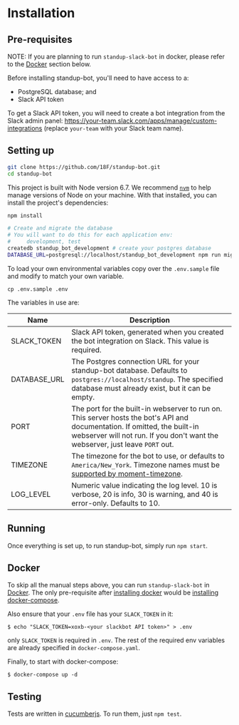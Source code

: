 # Installation

## Pre-requisites

NOTE: If you are planning to run `standup-slack-bot`  in docker, please refer to the [Docker](#docker) section below.

Before installing standup-bot, you'll need to have access to a:

- PostgreSQL database; and
- Slack API token

To get a Slack API token, you will need to create a bot integration from the Slack admin panel: <https://your-team.slack.com/apps/manage/custom-integrations> (replace `your-team` with your Slack team name).

## Setting up

```bash
git clone https://github.com/18F/standup-bot.git
cd standup-bot
```

This project is built with Node version 6.7. We recommend [`nvm`](https://github.com/creationix/nvm) to help manage versions of Node on your machine. With that installed, you can install the project's dependencies:

```bash
npm install

# Create and migrate the database
# You will want to do this for each application env:
#     development, test
createdb standup_bot_development # create your postgres database
DATABASE_URL=postgresql://localhost/standup_bot_development npm run migrate
```

To load your own environmental variables copy over the `.env.sample`
file and modify to match your own variable.

    cp .env.sample .env

The variables in use are:

Name         | Description
------------ | -------------------------------------------------------------------------------------------------------------------------------------------------------------------------------------------------------------
SLACK_TOKEN  | Slack API token, generated when you created the bot integration on Slack.  This value is required.
DATABASE_URL | The Postgres connection URL for your standup-bot database.  Defaults to `postgres://localhost/standup`.  The specified database must already exist, but it can be empty.
PORT         | The port for the built-in webserver to run on.  This server hosts the bot's API and documentation.  If omitted, the built-in webserver will not run.  If you don't want the webserver, just leave `PORT` out.
TIMEZONE     | The timezone for the bot to use, or defaults to `America/New_York`.  Timezone names must be [supported by moment-timezone](http://momentjs.com/timezone/docs/#/data-loading/getting-zone-names/).
LOG_LEVEL    | Numeric value indicating the log level.  10 is verbose, 20 is info, 30 is warning, and 40 is error-only.  Defaults to 10.

## Running

Once everything is set up, to run standup-bot, simply run `npm start`.

## Docker

To skip all the manual steps above, you can run `standup-slack-bot` in [Docker](https://www.docker.com). The only pre-requisite after [installing docker](https://docs.docker.com/engine/installation/) would be [installing docker-compose](https://docs.docker.com/compose/install/).

Also ensure that your `.env` file has your `SLACK_TOKEN` in it:

    $ echo "SLACK_TOKEN=xoxb-<your slackbot API token>" > .env

only `SLACK_TOKEN` is required in `.env`. The rest of the required env variables are already specified in `docker-compose.yaml`.

Finally, to start with docker-compose:

    $ docker-compose up -d

## Testing

Tests are written in [cucumberjs](https://github.com/cucumber/cucumber-js).  To run them, just `npm test`.
